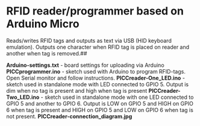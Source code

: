 # RFID reader/programmer based on Arduino Micro

Reads/writes RFID tags and outputs as text via USB (HID keyboard emulation).
Outputs one character when RFID tag is placed on reader and another when tag is removed.##

**Arduino-settings.txt** - board settings for uploading via Arduino
**PICCprogrammer.ino** - sketch used with Arduino to program RFID-tags. Open Serial monitor and follow instructions.
**PICCreader-One_LED.ino** - sketch used in standalone mode with LED connected to GPIO 5. Output is dim when no tag is present and high when tag is present
**PICCreader-Two_LED.ino** - sketch used in standalone mode with one LED connected to GPIO 5 and another to GPIO 6. Output is LOW on GPIO 5 and HIGH on GPIO 6 when tag is present and HIGH on GPIO 5 and LOW on GPIO 6 when tag is not present.
**PICCreader-connection_diagram.jpg**
